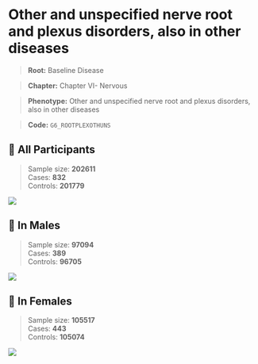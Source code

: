 # Other and unspecified nerve root and plexus disorders, also in other diseases

> **Root:** Baseline Disease  

> **Chapter:** Chapter VI- Nervous  

> **Phenotype:** Other and unspecified nerve root and plexus disorders, also in other diseases  

> **Code:** `G6_ROOTPLEXOTHUNS`

## 🧪 All Participants  
> Sample size: **202611**  
> Cases: **832**  
> Controls: **201779**
<img src="/Disease/Figures/ALL/Baseline/G6_ROOTPLEXOTHUNS.png"/>
<CsvTable src="/public/Disease/Data/ALL/Baseline/LG_G6_ROOTPLEXOTHUNS.csv" label="🔍 View full results" />

## 👨 In Males  
> Sample size: **97094**  
> Cases: **389**  
> Controls: **96705**
<img src="/Disease/Figures/Male/Baseline/G6_ROOTPLEXOTHUNS.png"/>
<CsvTable src="/public/Disease/Data/Male/Baseline/LG_G6_ROOTPLEXOTHUNS.csv" label="🔍 View full results" />

## 👩 In Females  
> Sample size: **105517**  
> Cases: **443**  
> Controls: **105074**
<img src="/Disease/Figures/Female/Baseline/G6_ROOTPLEXOTHUNS.png"/>
<CsvTable src="/public/Disease/Data/Female/Baseline/LG_G6_ROOTPLEXOTHUNS.csv" label="🔍 View full results" />
